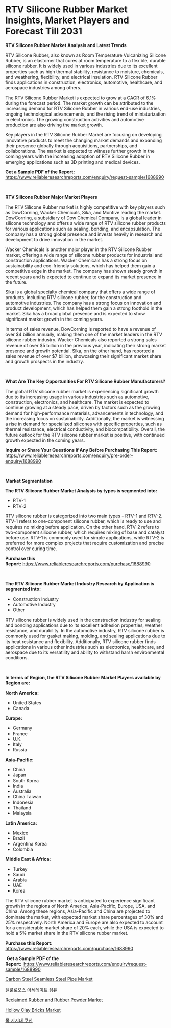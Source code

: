 <p><h1>RTV Silicone Rubber Market Insights, Market Players and Forecast Till 2031</h1></p><p><strong>RTV Silicone Rubber Market Analysis and Latest Trends</strong></p>
<p><p>RTV Silicone Rubber, also known as Room Temperature Vulcanizing Silicone Rubber, is an elastomer that cures at room temperature to a flexible, durable silicone rubber. It is widely used in various industries due to its excellent properties such as high thermal stability, resistance to moisture, chemicals, and weathering, flexibility, and electrical insulation. RTV Silicone Rubber finds applications in construction, electronics, automotive, healthcare, and aerospace industries among others.</p><p>The RTV Silicone Rubber Market is expected to grow at a CAGR of 6.1% during the forecast period. The market growth can be attributed to the increasing demand for RTV Silicone Rubber in various end-use industries, ongoing technological advancements, and the rising trend of miniaturization in electronics. The growing construction activities and automotive production are also driving the market growth.</p><p>Key players in the RTV Silicone Rubber Market are focusing on developing innovative products to meet the changing market demands and expanding their presence globally through acquisitions, partnerships, and collaborations. The market is expected to witness further growth in the coming years with the increasing adoption of RTV Silicone Rubber in emerging applications such as 3D printing and medical devices.</p></p>
<p><strong>Get a Sample PDF of the Report:&nbsp;</strong> <a href="https://www.reliableresearchreports.com/enquiry/request-sample/1688990">https://www.reliableresearchreports.com/enquiry/request-sample/1688990</a></p>
<p>&nbsp;</p>
<p><strong>RTV Silicone Rubber Major Market Players</strong></p>
<p><p>The RTV Silicone Rubber market is highly competitive with key players such as DowCorning, Wacker Chemicals, Sika, and Montive leading the market. DowCorning, a subsidiary of Dow Chemical Company, is a global leader in silicone technology and offers a wide range of RTV silicone rubber products for various applications such as sealing, bonding, and encapsulation. The company has a strong global presence and invests heavily in research and development to drive innovation in the market.</p><p>Wacker Chemicals is another major player in the RTV Silicone Rubber market, offering a wide range of silicone rubber products for industrial and construction applications. Wacker Chemicals has a strong focus on sustainability and eco-friendly solutions, which has helped them gain a competitive edge in the market. The company has shown steady growth in recent years and is expected to continue to expand its market presence in the future.</p><p>Sika is a global specialty chemical company that offers a wide range of products, including RTV silicone rubber, for the construction and automotive industries. The company has a strong focus on innovation and product development, which has helped them gain a strong foothold in the market. Sika has a broad global presence and is expected to show significant market growth in the coming years.</p><p>In terms of sales revenue, DowCorning is reported to have a revenue of over $4 billion annually, making them one of the market leaders in the RTV silicone rubber industry. Wacker Chemicals also reported a strong sales revenue of over $5 billion in the previous year, indicating their strong market presence and growth potential. Sika, on the other hand, has reported a sales revenue of over $7 billion, showcasing their significant market share and growth prospects in the industry.</p></p>
<p>&nbsp;</p>
<p><strong>What Are The Key Opportunities For RTV Silicone Rubber Manufacturers?</strong></p>
<p><p>The global RTV silicone rubber market is experiencing significant growth due to its increasing usage in various industries such as automotive, construction, electronics, and healthcare. The market is expected to continue growing at a steady pace, driven by factors such as the growing demand for high-performance materials, advancements in technology, and the increasing focus on sustainability. Additionally, the market is witnessing a rise in demand for specialized silicones with specific properties, such as thermal resistance, electrical conductivity, and biocompatibility. Overall, the future outlook for the RTV silicone rubber market is positive, with continued growth expected in the coming years.</p></p>
<p><strong>Inquire or Share Your Questions If Any Before Purchasing This Report:</strong> <a href="https://www.reliableresearchreports.com/enquiry/pre-order-enquiry/1688990">https://www.reliableresearchreports.com/enquiry/pre-order-enquiry/1688990</a></p>
<p>&nbsp;</p>
<p><strong>Market Segmentation</strong></p>
<p><strong>The RTV Silicone Rubber Market Analysis by types is segmented into:</strong></p>
<p><ul><li>RTV-1</li><li>RTV-2</li></ul></p>
<p><p>RTV silicone rubber is categorized into two main types - RTV-1 and RTV-2. RTV-1 refers to one-component silicone rubber, which is ready to use and requires no mixing before application. On the other hand, RTV-2 refers to two-component silicone rubber, which requires mixing of base and catalyst before use. RTV-1 is commonly used for simple applications, while RTV-2 is preferred for more complex projects that require customization and precise control over curing time.</p></p>
<p><strong>Purchase this Report:&nbsp;</strong><a href="https://www.reliableresearchreports.com/purchase/1688990">https://www.reliableresearchreports.com/purchase/1688990</a></p>
<p>&nbsp;</p>
<p><strong>The RTV Silicone Rubber Market Industry Research by Application is segmented into:</strong></p>
<p><ul><li>Construction Industry</li><li>Automotive Industry</li><li>Other</li></ul></p>
<p><p>RTV silicone rubber is widely used in the construction industry for sealing and bonding applications due to its excellent adhesion properties, weather resistance, and durability. In the automotive industry, RTV silicone rubber is commonly used for gasket making, molding, and sealing applications due to its heat resistance and flexibility. Additionally, RTV silicone rubber finds applications in various other industries such as electronics, healthcare, and aerospace due to its versatility and ability to withstand harsh environmental conditions.</p></p>
<p>&nbsp;</p>
<p><strong>In terms of Region, the RTV Silicone Rubber Market Players available by Region are:</strong></p>
<p>
    <p> <strong> North America: </strong>
        <ul>
            <li>United States</li>
            <li>Canada</li>
        </ul>
        </p> 
    <p> <strong> Europe: </strong>
        <ul>
            <li>Germany</li>
            <li>France</li>
            <li>U.K.</li>
            <li>Italy</li>
            <li>Russia</li>
        </ul>
        </p> 
    <p> <strong> Asia-Pacific: </strong>
        <ul>
            <li>China</li>
            <li>Japan</li>
            <li>South Korea</li>
            <li>India</li>
            <li>Australia</li>
            <li>China Taiwan</li>
            <li>Indonesia</li>
            <li>Thailand</li>
            <li>Malaysia</li>
        </ul>
        </p> 
    <p> <strong> Latin America: </strong>
        <ul>
            <li>Mexico</li>
            <li>Brazil</li>
            <li>Argentina Korea</li>
            <li>Colombia</li>
        </ul>
        </p> 
    <p> <strong> Middle East & Africa: </strong>
        <ul>
            <li>Turkey</li>
            <li>Saudi</li>
            <li>Arabia</li>
            <li>UAE</li>
            <li>Korea</li>
        </ul>
    </p>
    </p>
<p><p>The RTV silicone rubber market is anticipated to experience significant growth in the regions of North America, Asia-Pacific, Europe, USA, and China. Among these regions, Asia-Pacific and China are projected to dominate the market, with expected market share percentages of 30% and 25% respectively. North America and Europe are also expected to account for a considerable market share of 20% each, while the USA is expected to hold a 5% market share in the RTV silicone rubber market.</p></p>
<p><strong>Purchase this Report: </strong><a href="https://www.reliableresearchreports.com/purchase/1688990">https://www.reliableresearchreports.com/purchase/1688990</a></p>
<p>&nbsp;<strong>Get a Sample PDF of the Report:&nbsp;&nbsp;</strong><a href="https://www.reliableresearchreports.com/enquiry/request-sample/1688990">https://www.reliableresearchreports.com/enquiry/request-sample/1688990</a></p>
<p><strong></strong></p>
<p><p><a href="https://issuu.com/reportprime-2/docs/carbon-steel-seamless-steel-pipe-market-size-2030.">Carbon Steel Seamless Steel Pipe Market</a></p><p><a href="https://github.com/khytkeqagplkzqvh/Market-Research-Report-List-1/blob/main/6921411192315.md">셀룰로오스 아세테이트 섬유</a></p><p><a href="https://issuu.com/reportprime-2/docs/reclaimed-rubber-and-rubber-powder-market-size-203">Reclaimed Rubber and Rubber Powder Market</a></p><p><a href="https://github.com/Airanohannonzb68e5pb53oc1/Market-Research-Report-List-1/blob/main/hollow-clay-bricks-market.md">Hollow Clay Bricks Market</a></p><p><a href="https://github.com/bvubpqd5241630/Market-Research-Report-List-1/blob/main/9685551192314.md">목 지지대 쿠션</a></p></p>